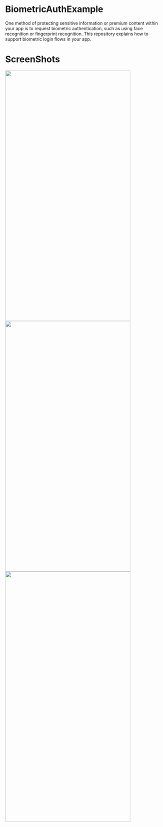 # BiometricAuthExample
One method of protecting sensitive information or premium content within your app is to request biometric authentication, 
such as using face recognition or fingerprint recognition. This repository explains how to support biometric login flows in your app.
# ScreenShots
<img src="https://github.com/adersh1996/BiometricAuthExample/assets/69408228/f2b66e51-97d7-4130-9130-c200c441285f" width="400" height="800">
<img src="https://github.com/adersh1996/BiometricAuthExample/assets/69408228/e6ec469d-f567-4436-a888-fad5041685ed" width="400" height="800">
<img src="https://github.com/adersh1996/BiometricAuthExample/assets/69408228/07775488-688e-4630-a2f8-b0d621c94ee2" width="400" height="800">


